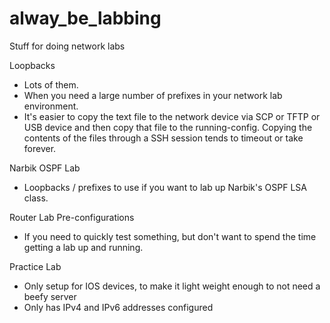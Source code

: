 # alway_be_labbing
Stuff for doing network labs


Loopbacks
 - Lots of them.
 - When you need a large number of prefixes in your network lab environment.
 - It's easier to copy the text file to the network device via SCP or TFTP or USB device and then copy that file to the running-config.  Copying the contents of the files through a SSH session tends to timeout or take forever.


Narbik OSPF Lab
 - Loopbacks / prefixes to use if you want to lab up Narbik's OSPF LSA class.


Router Lab Pre-configurations
 - If you need to quickly test something, but don't want to spend the time getting a lab up and running.


Practice Lab
 - Only setup for IOS devices, to make it light weight enough to not need a beefy server
 - Only has IPv4 and IPv6 addresses configured

